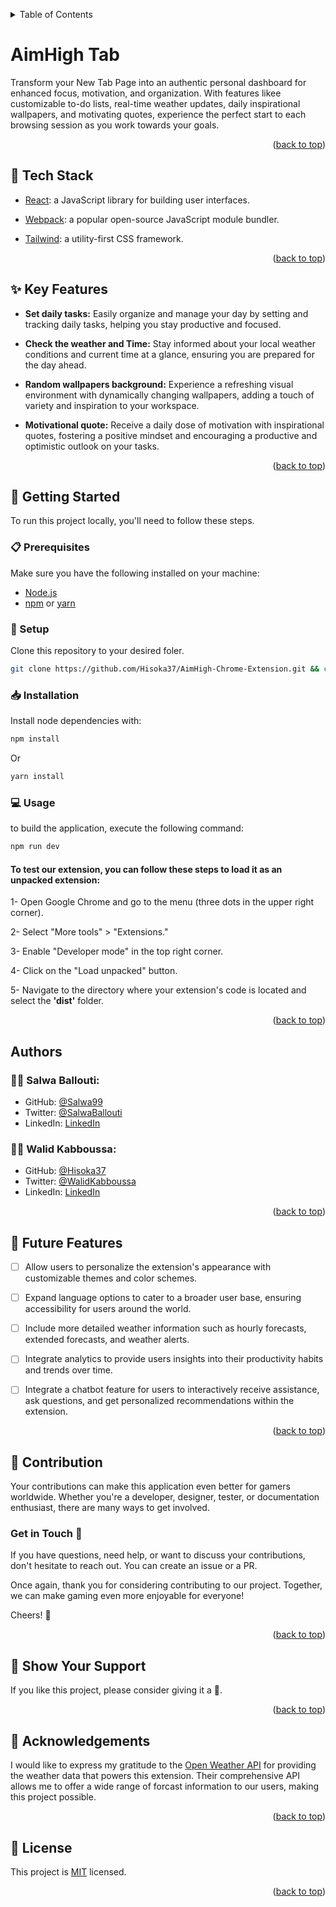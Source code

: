 <a name="readme-top"></a>
<details>
<summary>Table of Contents</summary>

- [AimHigh Tab](#aimhigh-tab)
  - [🧰 Tech Stack  ](#-tech-stack--)
  - [✨ Key Features  ](#-key-features--)
  - [📘 Getting Started  ](#-getting-started--)
    - [📋 Prerequisites](#-prerequisites)
    - [📂 Setup](#-setup)
    - [📥 Installation](#-installation)
    - [💻 Usage](#-usage)
      - [To test our extension, you can follow these steps to load it as an unpacked extension:](#to-test-our-extension-you-can-follow-these-steps-to-load-it-as-an-unpacked-extension)
  - [Authors  ](#authors--)
    - [👧🏼 **Salwa Ballouti**:](#-salwa-ballouti)
    - [👦🏼 **Walid Kabboussa**:](#-walid-kabboussa)
  - [🎯 Future Features  ](#-future-features--)
  - [🤝 Contribution  ](#-contribution--)
    - [Get in Touch 🤙](#get-in-touch-)
  - [💖 Show Your Support  ](#-show-your-support--)
  - [🙏 Acknowledgements](#-acknowledgements)
  - [📜 License ](#-license-)
</details>

# AimHigh Tab

Transform your New Tab Page into an authentic personal dashboard for enhanced focus, motivation, and organization. With features likee customizable to-do lists, real-time weather updates, daily inspirational wallpapers, and motivating quotes, experience the perfect start to each browsing session as you work towards your goals.

<p align="right">(<a href="#readme-top">back to top</a>)</p>

## 🧰 Tech Stack  <a name="tech-stack"></a>

- [React](https://react.dev/): a JavaScript library for building user interfaces.

- [Webpack](https://webpack.js.org/): a popular open-source JavaScript module bundler.
  
- [Tailwind](https://tailwindcss.com/): a utility-first CSS framework.


<p align="right">(<a href="#readme-top">back to top</a>)</p>

## ✨ Key Features  <a name="key-features"></a>

- <b>Set daily tasks:</b> Easily organize and manage your day by setting and tracking daily tasks, helping you stay productive and focused.

- <b>Check the weather and Time:</b> Stay informed about your local weather conditions and current time at a glance, ensuring you are prepared for the day ahead.

- <b>Random wallpapers background:</b> Experience a refreshing visual environment with dynamically changing wallpapers, adding a touch of variety and inspiration to your workspace.

- <b>Motivational quote:</b> Receive a daily dose of motivation with inspirational quotes, fostering a positive mindset and encouraging a productive and optimistic outlook on your tasks.

<p align="right">(<a href="#readme-top">back to top</a>)</p>


## 📘 Getting Started  <a name="getting-started"></a>

To run this project locally, you'll need to follow these steps.

### 📋 Prerequisites

Make sure you have the following installed on your machine:
- [Node.js](https://nodejs.org/en)
- [npm](https://www.npmjs.com/) or [yarn](https://yarnpkg.com/)

### 📂 Setup

Clone this repository to your desired foler.

```sh
git clone https://github.com/Hisoka37/AimHigh-Chrome-Extension.git && cd AimHigh-Chrome-Extension
```

### 📥 Installation

Install node dependencies with:

```sh
npm install
```
Or
```sh
yarn install
```

### 💻 Usage

to build the application, execute the following command:

```sh
npm run dev
```


#### To test our extension, you can follow these steps to load it as an unpacked extension: 


1- Open Google Chrome and go to the menu (three dots in the upper right corner).

2- Select "More tools" > "Extensions."

3- Enable "Developer mode" in the top right corner.

4- Click on the "Load unpacked" button.

5- Navigate to the directory where your extension's code is located and select the **'dist'** folder.


<p align="right">(<a href="#readme-top">back to top</a>)</p>

## Authors  <a name="author"></a>

### 👧🏼 **Salwa Ballouti**:
- GitHub: [@Salwa99](https://github.com/Salwa99)
- Twitter: [@SalwaBallouti](https://twitter.com/salwa_ballouti)
- LinkedIn: [LinkedIn](https://www.linkedin.com/in/salwa-ballouti)
  
### 👦🏼 **Walid Kabboussa**:
- GitHub: [@Hisoka37](https://github.com/Hisoka37)
- Twitter: [@WalidKabboussa](https://twitter.com/KBwalid9)
- LinkedIn: [LinkedIn](https://www.linkedin.com/in/walidkb/)

<p align="right">(<a href="#readme-top">back to top</a>)</p>

## 🎯 Future Features  <a name="future-features"></a>

- [ ] Allow users to personalize the extension's appearance with customizable themes and color schemes.
- [ ] Expand language options to cater to a broader user base, ensuring accessibility for users around the world.
- [ ] Include more detailed weather information such as hourly forecasts, extended forecasts, and weather alerts.
- [ ] Integrate analytics to provide users insights into their productivity habits and trends over time.
- [ ] Integrate a chatbot feature for users to interactively receive assistance, ask questions, and get personalized recommendations within the extension.

 
<p align="right">(<a href="#readme-top">back to top</a>)</p>

## 🤝 Contribution  <a name="contribution"></a>

Your contributions can make this application even better for gamers worldwide. Whether you're a developer, designer, tester, or documentation enthusiast, there are many ways to get involved.

### Get in Touch 🤙
If you have questions, need help, or want to discuss your contributions, don't hesitate to reach out. You can create an issue or a PR.

Once again, thank you for considering contributing to our project. Together, we can make gaming even more enjoyable for everyone!

Cheers! 🚀

<p align="right">(<a href="#readme-top">back to top</a>)</p>

## 💖 Show Your Support  <a name="support"></a>

If you like this project, please consider giving it a 🌟.

<p align="right">(<a href="#readme-top">back to top</a>)</p>

## 🙏 Acknowledgements

I would like to express my gratitude to the [Open Weather API](https://openweathermap.org/) for providing the weather data that powers this extension. Their comprehensive API allows me to offer a wide range of forcast information to our users, making this project possible.

<p align="right">(<a href="#readme-top">back to top</a>)</p>

## 📜 License <a name="license"></a>

This project is [MIT](./LICENSE) licensed.

<p align="right">(<a href="#readme-top">back to top</a>)</p>